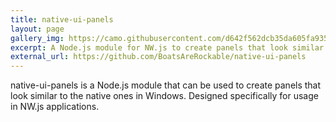 ```yaml
---
title: native-ui-panels
layout: page
gallery_img: https://camo.githubusercontent.com/d642f562dcb35da605fa93546e3a6c9a6f2aa806/687474703a2f2f692e696d6775722e636f6d2f633044364e425a2e706e673f31
excerpt: A Node.js module for NW.js to create panels that look similar to the native ones in Windows.
external_url: https://github.com/BoatsAreRockable/native-ui-panels
---
```

native-ui-panels is a Node.js module that can be used to create panels that look similar to the native ones in Windows. Designed specifically for usage in NW.js applications.
